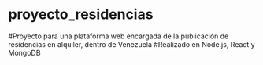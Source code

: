 # proyecto_residencias

#Proyecto para una plataforma web encargada de la publicación de residencias en alquiler, dentro de Venezuela
#Realizado en Node.js, React y MongoDB
